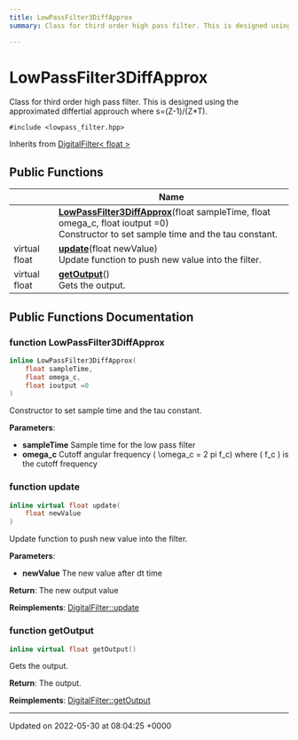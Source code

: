 ```yaml
---
title: LowPassFilter3DiffApprox
summary: Class for third order high pass filter. This is designed using the approximated differtial approuch where s=(Z-1)/(Z*T). 

---
```


# LowPassFilter3DiffApprox



Class for third order high pass filter. This is designed using the approximated differtial approuch where s=(Z-1)/(Z*T). 


`#include <lowpass_filter.hpp>`

Inherits from [DigitalFilter< float >](/medusa_base/api/markdown/dsor_utils/dsor_utils/Classes/classDigitalFilter/)

## Public Functions

|                | Name           |
| -------------- | -------------- |
| | **[LowPassFilter3DiffApprox](/medusa_base/api/markdown/dsor_utils/dsor_utils/Classes/classLowPassFilter3DiffApprox/#function-lowpassfilter3diffapprox)**(float sampleTime, float omega_c, float ioutput =0)<br>Constructor to set sample time and the tau constant.  |
| virtual float | **[update](/medusa_base/api/markdown/dsor_utils/dsor_utils/Classes/classLowPassFilter3DiffApprox/#function-update)**(float newValue)<br>Update function to push new value into the filter.  |
| virtual float | **[getOutput](/medusa_base/api/markdown/dsor_utils/dsor_utils/Classes/classLowPassFilter3DiffApprox/#function-getoutput)**()<br>Gets the output.  |

## Public Functions Documentation

### function LowPassFilter3DiffApprox

```cpp
inline LowPassFilter3DiffApprox(
    float sampleTime,
    float omega_c,
    float ioutput =0
)
```

Constructor to set sample time and the tau constant. 

**Parameters**: 

  * **sampleTime** Sample time for the low pass filter 
  * **omega_c** Cutoff angular frequency \( \omega_c = 2 pi f_c\) where \( f_c \) is the cutoff frequency 


### function update

```cpp
inline virtual float update(
    float newValue
)
```

Update function to push new value into the filter. 

**Parameters**: 

  * **newValue** The new value after dt time


**Return**: The new output value 

**Reimplements**: [DigitalFilter::update](/medusa_base/api/markdown/dsor_utils/dsor_utils/Classes/classDigitalFilter/#function-update)


### function getOutput

```cpp
inline virtual float getOutput()
```

Gets the output. 

**Return**: The output. 

**Reimplements**: [DigitalFilter::getOutput](/medusa_base/api/markdown/dsor_utils/dsor_utils/Classes/classDigitalFilter/#function-getoutput)


-------------------------------

Updated on 2022-05-30 at 08:04:25 +0000